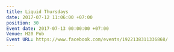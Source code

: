 ```yaml
---
title: Liquid Thursdays
date: 2017-07-12 11:06:00 +07:00
position: 30
Event date: 2017-07-13 00:00:00 +07:00
Venue: H20 Pub
Event URL: https://www.facebook.com/events/1922138311336868/
---
```


